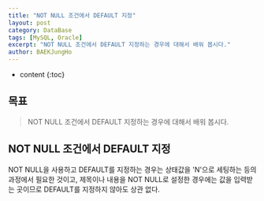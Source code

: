 ```yaml
---
title: "NOT NULL 조건에서 DEFAULT 지정"
layout: post
category: DataBase
tags: [MySQL, Oracle]
excerpt: "NOT NULL 조건에서 DEFAULT 지정하는 경우에 대해서 배워 봅시다."
author: BAEKJungHo
---
```


* content
{:toc}

## 목표

  > NOT NULL 조건에서 DEFAULT 지정하는 경우에 대해서 배워 봅시다.

## NOT NULL 조건에서 DEFAULT 지정

  NOT NULL을 사용하고 DEFAULT를 지정하는 경우는 상태값을 'N'으로 세팅하는 등의 과정에서 필요한 것이고, 제목이나 내용을 NOT NULL로 설정한 경우에는 값을 입력받는 곳이므로 DEFAULT를 지정하지 않아도 상관 없다.
